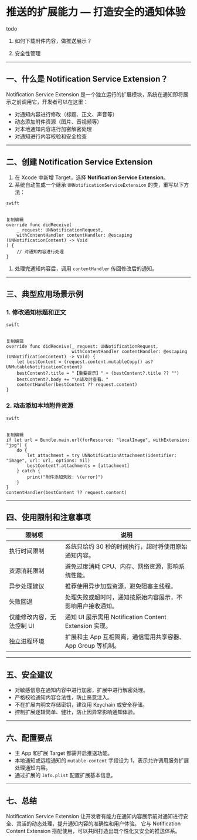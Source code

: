 # 推送的扩展能力 — 打造安全的通知体验



todo

1. 如何下载附件内容，做推送展示？

2. 安全性管理

   





------

## 一、什么是 Notification Service Extension？

Notification Service Extension 是一个独立运行的扩展模块，系统在通知即将展示之前调用它，开发者可以在这里：

- 对通知内容进行修改（标题、正文、声音等）
- 动态添加附件资源（图片、音视频等）
- 对本地通知内容进行加密解密处理
- 对通知进行内容校验和安全检查

------

## 二、创建 Notification Service Extension

1. 在 Xcode 中新增 Target，选择 **Notification Service Extension**。
2. 系统自动生成一个继承 `UNNotificationServiceExtension` 的类，重写以下方法：

```
swift


复制编辑
override func didReceive(
    _ request: UNNotificationRequest, 
    withContentHandler contentHandler: @escaping (UNNotificationContent) -> Void
) {
    // 对通知内容进行处理
}
```

1. 处理完通知内容后，调用 `contentHandler` 传回修改后的通知。

------

## 三、典型应用场景示例

### 1. 修改通知标题和正文

```
swift


复制编辑
override func didReceive(_ request: UNNotificationRequest,
                         withContentHandler contentHandler: @escaping (UNNotificationContent) -> Void) {
    let bestContent = (request.content.mutableCopy() as? UNMutableNotificationContent)
    bestContent?.title = "【重要提示】" + (bestContent?.title ?? "")
    bestContent?.body += "\n请及时查看。"
    contentHandler(bestContent ?? request.content)
}
```

### 2. 动态添加本地附件资源

```
swift


复制编辑
if let url = Bundle.main.url(forResource: "localImage", withExtension: "jpg") {
    do {
        let attachment = try UNNotificationAttachment(identifier: "image", url: url, options: nil)
        bestContent?.attachments = [attachment]
    } catch {
        print("附件添加失败: \(error)")
    }
}
contentHandler(bestContent ?? request.content)
```

------

## 四、使用限制和注意事项

| 限制项                    | 说明                                                        |
| ------------------------- | ----------------------------------------------------------- |
| 执行时间限制              | 系统只给约 30 秒的时间执行，超时将使用原始通知内容。        |
| 资源消耗限制              | 避免过度消耗 CPU、内存、网络资源，影响系统性能。            |
| 异步处理建议              | 推荐使用异步加载资源，避免阻塞主线程。                      |
| 失败回退                  | 处理失败或超时时，通知按原始内容展示，不影响用户接收通知。  |
| 仅能修改内容，无法控制 UI | 通知 UI 展示需用 Notification Content Extension 实现。      |
| 独立进程环境              | 扩展和主 App 互相隔离，通信需用共享容器、App Group 等机制。 |



------

## 五、安全建议

- 对敏感信息在通知内容中进行加密，扩展中进行解密处理。
- 严格校验通知内容合法性，防止恶意注入。
- 不在扩展内明文存储密钥，建议用 Keychain 或安全存储。
- 控制扩展逻辑简单、健壮，防止因异常影响通知体验。

------

## 六、配置要点

- 主 App 和扩展 Target 都需开启推送功能。
- 本地通知或远程通知的 `mutable-content` 字段设为 1，表示允许调用服务扩展处理通知内容。
- 通过扩展的 `Info.plist` 配置扩展基本信息。

------

## 七、总结

Notification Service Extension 让开发者有能力在通知内容展示前对通知进行安全、灵活的动态处理，提升通知内容的准确性和用户体验。
它与 Notification Content Extension 搭配使用，可以共同打造出既个性化又安全的推送体系。
